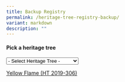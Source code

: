 ```yaml
---
title: Backup Registry
permalink: /heritage-tree-registry-backup/
variant: markdown
description: ""
---
```

<label for="HeritageTree"><h4>Pick a heritage tree</h4>
<select id="HeritageTree" name="HeritageTree">
	<option selected="selected">- Select Heritage Tree -</option>
	<option value="https://www.nparks.gov.sg/florafaunaweb/flora/3/1/3151">web page test</option>
 <option value="/ht-2019-306/">Yellow Flame (HT 2019-306)</option>
</select>
	
<a href="/ht-2019-306/"> Yellow Flame (HT 2019-306)</a></label>